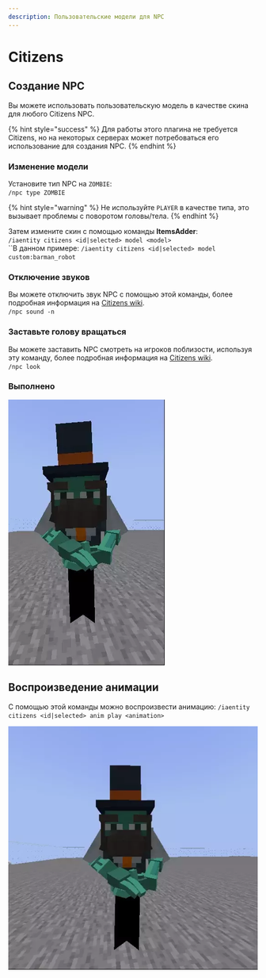 ```yaml
---
description: Пользовательские модели для NPC
---
```


# Citizens

## Cоздание NPC

Вы можете использовать пользовательскую модель в качестве скина для любого Citizens NPC.

{% hint style="success" %}
Для работы этого плагина не требуется Citizens, но на некоторых серверах может потребоваться его использование для создания NPC.
{% endhint %}

### Изменение модели

Установите тип NPC на `ZOMBIE`: \
`/npc type ZOMBIE`

{% hint style="warning" %}
Не используйте `PLAYER` в качестве типа, это вызывает проблемы с поворотом головы/тела.
{% endhint %}

Затем измените скин с помощью команды **ItemsAdder**:\
`/iaentity citizens <id|selected> model <model>`\
``В данном примере: `/iaentity citizens <id|selected> model custom:barman_robot`

### Отключение звуков

Вы можете отключить звук NPC с помощью этой команды, более подробная информация на [Citizens wiki](https://wiki.citizensnpcs.co/Commands).\
`/npc sound -n`

### Заставьте голову вращаться

Вы можете заставить NPC смотреть на игроков поблизости, используя эту команду, более подробная информация на [Citizens wiki](https://wiki.citizensnpcs.co/Commands).\
`/npc look`

### Выполнено

![](../../../../.gitbook/assets/ezgif-2-31a4557026.webp)

## Воспроизведение анимации

С помощью этой команды можно воспроизвести анимацию: `/iaentity citizens <id|selected> anim play <animation>`

![](../../../../.gitbook/assets/ezgif.com-gif-maker.webp)
